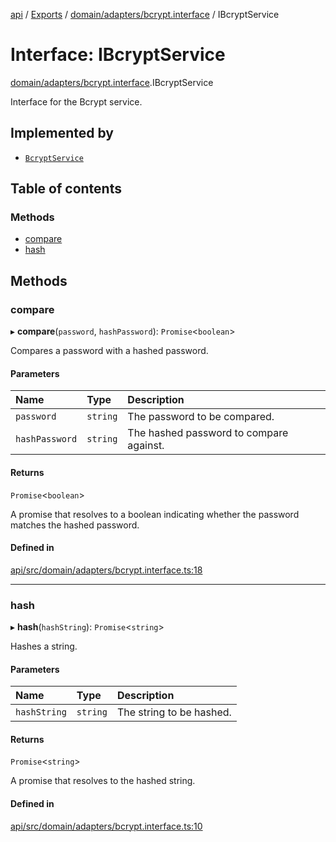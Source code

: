 [api](../README.md) / [Exports](../modules.md) / [domain/adapters/bcrypt.interface](../modules/domain_adapters_bcrypt_interface.md) / IBcryptService

# Interface: IBcryptService

[domain/adapters/bcrypt.interface](../modules/domain_adapters_bcrypt_interface.md).IBcryptService

Interface for the Bcrypt service.

## Implemented by

- [`BcryptService`](../classes/infrastructure_services_bcrypt_bcrypt_service.BcryptService.md)

## Table of contents

### Methods

- [compare](domain_adapters_bcrypt_interface.IBcryptService.md#compare)
- [hash](domain_adapters_bcrypt_interface.IBcryptService.md#hash)

## Methods

### compare

▸ **compare**(`password`, `hashPassword`): `Promise`\<`boolean`\>

Compares a password with a hashed password.

#### Parameters

| Name           | Type     | Description                             |
| :------------- | :------- | :-------------------------------------- |
| `password`     | `string` | The password to be compared.            |
| `hashPassword` | `string` | The hashed password to compare against. |

#### Returns

`Promise`\<`boolean`\>

A promise that resolves to a boolean indicating whether the password matches the hashed password.

#### Defined in

[api/src/domain/adapters/bcrypt.interface.ts:18](https://github.com/No-Country/restaurant-reservation-manager/blob/d2fd85f/api/src/domain/adapters/bcrypt.interface.ts#L18)

---

### hash

▸ **hash**(`hashString`): `Promise`\<`string`\>

Hashes a string.

#### Parameters

| Name         | Type     | Description              |
| :----------- | :------- | :----------------------- |
| `hashString` | `string` | The string to be hashed. |

#### Returns

`Promise`\<`string`\>

A promise that resolves to the hashed string.

#### Defined in

[api/src/domain/adapters/bcrypt.interface.ts:10](https://github.com/No-Country/restaurant-reservation-manager/blob/d2fd85f/api/src/domain/adapters/bcrypt.interface.ts#L10)
